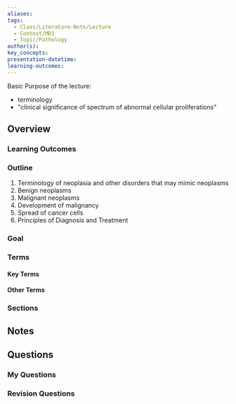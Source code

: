 ```yaml
---
aliases: 
tags:
  - Class/Literature-Note/Lecture
  - Context/MD1
  - Topic/Pathology
author(s): 
key_concepts: 
presentation-datetime: 
learning-outcomes:
---
```


Basic Purpose of the lecture:
- terminology
- "clinical significance of spectrum of abnormal cellular proliferations"
## Overview
### Learning Outcomes

### Outline
1. Terminology of neoplasia and other disorders that may mimic neoplasms
2. Benign neoplasms
3. Malignant neoplasms
4. Development of malignancy
5. Spread of cancer cells
6. Principles of Diagnosis and Treatment
### Goal

### Terms
#### Key Terms

#### Other Terms

### Sections


## Notes


## Questions

### My Questions
### Revision Questions




